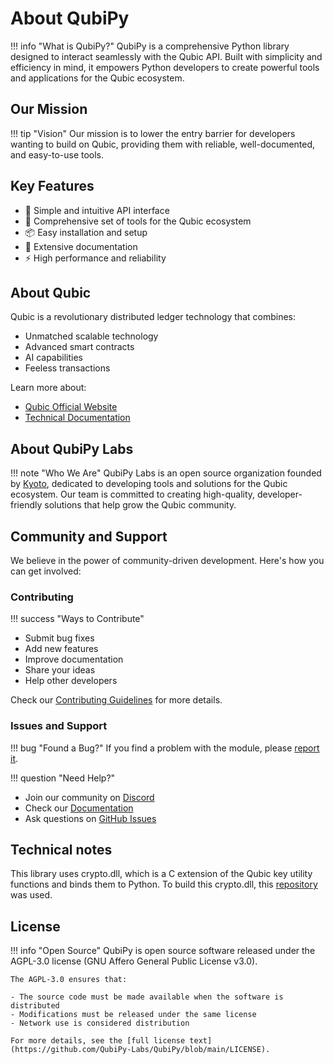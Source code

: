 # About QubiPy

!!! info "What is QubiPy?"
   QubiPy is a comprehensive Python library designed to interact seamlessly with the Qubic API. Built with simplicity and efficiency in mind, it empowers Python developers to create powerful tools and applications for the Qubic ecosystem.

## Our Mission

!!! tip "Vision"
   Our mission is to lower the entry barrier for developers wanting to build on Qubic, providing them with reliable, well-documented, and easy-to-use tools.

## Key Features

- 🚀 Simple and intuitive API interface
- 🔧 Comprehensive set of tools for the Qubic ecosystem
- 📦 Easy installation and setup
- 📘 Extensive documentation
- ⚡ High performance and reliability

## About Qubic

Qubic is a revolutionary distributed ledger technology that combines:

- Unmatched scalable technology
- Advanced smart contracts
- AI capabilities
- Feeless transactions

Learn more about:

- [Qubic Official Website](https://qubic.org)
- [Technical Documentation](https://docs.qubic.org/)

## About QubiPy Labs

!!! note "Who We Are"
   QubiPy Labs is an open source organization founded by [Kyoto](https://github.com/Mazzya), dedicated to developing tools and solutions for the Qubic ecosystem. Our team is committed to creating high-quality, developer-friendly solutions that help grow the Qubic community.

## Community and Support

We believe in the power of community-driven development. Here's how you can get involved:

### Contributing

!!! success "Ways to Contribute"
   - Submit bug fixes
   - Add new features
   - Improve documentation
   - Share your ideas
   - Help other developers

Check our [Contributing Guidelines](contributing.md) for more details.

### Issues and Support

!!! bug "Found a Bug?"
   If you find a problem with the module, please [report it](https://github.com/QubiPy-Labs/QubiPy/issues).

!!! question "Need Help?"
   - Join our community on [Discord](https://discord.gg/EejFQdQkhG)
   - Check our [Documentation](https://qubipy.readthedocs.io)
   - Ask questions on [GitHub Issues](https://github.com/QubiPy-Labs/QubiPy/issues)

## Technical notes
This library uses crypto.dll, which is a C extension of the Qubic key utility functions and binds them to Python. To build this crypto.dll, this [repository](https://github.com/serendipity-seeker/key-utils-binding) was used.

## License

!!! info "Open Source"
    QubiPy is open source software released under the AGPL-3.0 license (GNU Affero General Public License v3.0). 
    
    The AGPL-3.0 ensures that:

    - The source code must be made available when the software is distributed
    - Modifications must be released under the same license
    - Network use is considered distribution
    
    For more details, see the [full license text](https://github.com/QubiPy-Labs/QubiPy/blob/main/LICENSE).